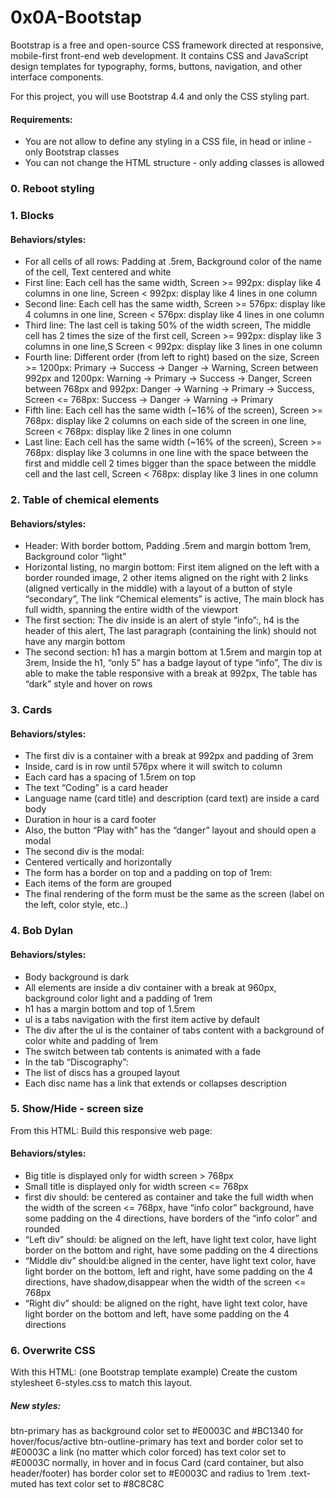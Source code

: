# 0x0A-Bootstap

Bootstrap is a free and open-source CSS framework directed at responsive, mobile-first front-end web development. It contains CSS and JavaScript design templates for typography, forms, buttons, navigation, and other interface components.

For this project, you will use Bootstrap 4.4 and only the CSS styling part.

#### Requirements:
* You are not allow to define any styling in a CSS file, in head or inline - only Bootstrap classes
* You can not change the HTML structure - only adding classes is allowed

### 0. Reboot styling

### 1. Blocks

#### Behaviors/styles:

* For all cells of all rows: Padding at .5rem, Background color of the name of the cell, Text centered and white
* First line: Each cell has the same width, Screen >= 992px: display like 4 columns in one line, Screen < 992px: display like 4 lines in one column
* Second line: Each cell has the same width, Screen >= 576px: display like 4 columns in one line, Screen < 576px: display like 4 lines in one column
* Third line: The last cell is taking 50% of the width screen, The middle cell has 2 times the size of the first cell, Screen >= 992px: display like 3 columns in one line,S Screen < 992px: display like 3 lines in one column
* Fourth line: Different order (from left to right) based on the size, Screen >= 1200px: Primary -> Success -> Danger -> Warning, Screen between 992px and 1200px: Warning -> Primary -> Success -> Danger, Screen between 768px and 992px: Danger -> Warning -> Primary -> Success, Screen <= 768px: Success -> Danger -> Warning -> Primary
* Fifth line: Each cell has the same width (~16% of the screen), Screen >= 768px: display like 2 columns on each side of the screen in one line, Screen < 768px: display like 2 lines in one column
* Last line: Each cell has the same width (~16% of the screen), Screen >= 768px: display like 3 columns in one line with the space between the first and middle cell 2 times bigger than the space between the middle cell and the last cell, Screen < 768px: display like 3 lines in one column

### 2. Table of chemical elements

#### Behaviors/styles:

* Header: With border bottom, Padding .5rem and margin bottom 1rem, Background color “light”
* Horizontal listing, no margin bottom: First item aligned on the left with a border rounded image, 2 other items aligned on the right with 2 links (aligned vertically in the middle) with a layout of a button of style “secondary”, The link “Chemical elements” is active, The main block has full width, spanning the entire width of the viewport
* The first section: The div inside is an alert of style “info”:, h4 is the header of this alert, The last paragraph (containing the link) should not have any margin bottom
* The second section: h1 has a margin bottom at 1.5rem and margin top at 3rem, Inside the h1, “only 5” has a badge layout of type “info”, The div is able to make the table responsive with a break at 992px, The table has “dark” style and hover on rows

### 3. Cards

#### Behaviors/styles:

* The first div is a container with a break at 992px and padding of 3rem
* Inside, card is in row until 576px where it will switch to column
* Each card has a spacing of 1.5rem on top
* The text “Coding” is a card header
* Language name (card title) and description (card text) are inside a card body
* Duration in hour is a card footer
* Also, the button “Play with” has the “danger” layout and should open a modal
* The second div is the modal:
* Centered vertically and horizontally
* The form has a border on top and a padding on top of 1rem:
* Each items of the form are grouped
* The final rendering of the form must be the same as the screen (label on the left, color style, etc..)

### 4. Bob Dylan

#### Behaviors/styles:

* Body background is dark
* All elements are inside a div container with a break at 960px, background color light and a padding of 1rem
* h1 has a margin bottom and top of 1.5rem
* ul is a tabs navigation with the first item active by default
* The div after the ul is the container of tabs content with a background of color white and padding of 1rem
* The switch between tab contents is animated with a fade
* In the tab “Discography”:
* The list of discs has a grouped layout
* Each disc name has a link that extends or collapses description

### 5. Show/Hide - screen size
From this HTML:
Build this responsive web page:

#### Behaviors/styles:

* Big title is displayed only for width screen > 768px
* Small title is displayed only for width screen <= 768px
* first div should: be centered as container and take the full width when the width of the screen <= 768px, have “info color” background, have some padding on the 4 directions, have borders of the “info color” and rounded
* “Left div” should: be aligned on the left, have light text color, have light border on the bottom and right, have some padding on the 4 directions
* “Middle div” should:be aligned in the center, have light text color, have light border on the bottom, left and right, have some padding on the 4 directions, have shadow,disappear when the width of the screen <= 768px
* “Right div” should: be aligned on the right, have light text color, have light border on the bottom and left, have some padding on the 4 directions

### 6. Overwrite CSS
With this HTML: (one Bootstrap template example)
Create the custom stylesheet 6-styles.css to match this layout.

##### New styles:

btn-primary has as background color set to #E0003C and #BC1340 for hover/focus/active
btn-outline-primary has text and border color set to #E0003C
a link (no matter which color forced) has text color set to #E0003C normally, in hover and in focus
Card (card container, but also header/footer) has border color set to #E0003C and radius to 1rem
.text-muted has text color set to #8C8C8C

